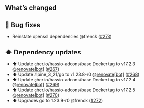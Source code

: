 ## What’s changed

## 🐛 Bug fixes

- Reinstate openssl dependencies @frenck ([#273](https://github.com/hassio-addons/addon-tor/pull/273))

## ⬆️ Dependency updates

- ⬆️ Update ghcr.io/hassio-addons/base Docker tag to v17.2.3 @[renovate[bot]](https://github.com/apps/renovate) ([#267](https://github.com/hassio-addons/addon-tor/pull/267))
- ⬆️ Update alpine_3_21/go to v1.23.8-r0 @[renovate[bot]](https://github.com/apps/renovate) ([#268](https://github.com/hassio-addons/addon-tor/pull/268))
- ⬆️ Update ghcr.io/hassio-addons/base Docker tag to v17.2.4 @[renovate[bot]](https://github.com/apps/renovate) ([#269](https://github.com/hassio-addons/addon-tor/pull/269))
- ⬆️ Update ghcr.io/hassio-addons/base Docker tag to v17.2.5 @[renovate[bot]](https://github.com/apps/renovate) ([#270](https://github.com/hassio-addons/addon-tor/pull/270))
- ⬆️ Upgrades go to 1.23.9-r0 @frenck ([#272](https://github.com/hassio-addons/addon-tor/pull/272))
